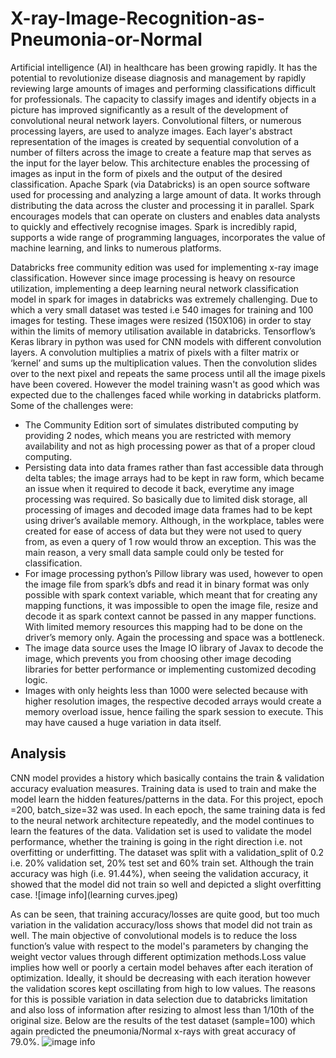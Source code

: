 # X-ray-Image-Recognition-as-Pneumonia-or-Normal
Artificial intelligence (AI) in healthcare has been growing rapidly. It has the potential to revolutionize disease diagnosis and management by rapidly reviewing large amounts of images and performing classifications difficult for professionals.
The capacity to classify images and identify objects in a picture has improved significantly as a result of the development of convolutional neural network layers. Convolutional filters, or numerous processing layers, are used to analyze images. Each layer's abstract representation of the images is created by sequential convolution of a number of filters across the image to create a feature map that serves as the input for the layer below. This architecture enables the processing of images as input in the form of pixels and the output of the desired classification. 
Apache Spark (via Databricks) is an open source software used for processing and analyzing a large amount of data. It works through distributing the data across the cluster and processing it in parallel. Spark encourages models that can operate on clusters and enables data analysts to quickly and effectively recognise images. Spark is incredibly rapid, supports a wide range of programming languages, incorporates the value of machine learning, and links to numerous platforms.

Databricks free community edition was used for implementing x-ray image classification. However since image processing is heavy on resource utilization, implementing a deep learning neural network classification model in spark for images in databricks was extremely challenging. Due to which a very small dataset was tested i.e 540 images for training and 100 images for testing. These images were resized (150X106) in order to stay within the limits of memory utilisation available in databricks. Tensorflow’s Keras library in python was used for CNN models with different convolution layers. A convolution multiplies a matrix of pixels with a filter matrix or ‘kernel’ and sums up the multiplication values. Then the convolution slides over to the next pixel and repeats the same process until all the image pixels have been covered.
However the model training wasn't as good which was expected due to the challenges faced while working in databricks platform. Some of the challenges were:

<ul>
  <li>The Community Edition sort of simulates distributed computing by providing 2 nodes, which means you are restricted with memory availability and not as high processing power as that of a proper cloud computing.</li>
  <li>Persisting data into data frames rather than fast accessible data through delta tables; the image arrays had to be kept in raw form, which became an issue when it required to decode it back, everytime any image processing was required. So basically due to limited disk storage, all processing of images and decoded image data frames had to be kept using driver’s available memory. Although, in the workplace, tables were created for ease of access of data but they were not used to query from, as even a query of 1 row would throw an exception. This was the main reason, a very small data sample could only be tested for classification.</li>
  <li>For image processing python’s Pillow library was used, however to open the image file from spark’s dbfs and read it in binary format was only possible with spark context variable, which meant that for creating any mapping functions, it was impossible to open the image file, resize and decode it as spark context cannot be passed in any mapper functions. With limited memory resources this mapping had to be done on the driver’s memory only. Again the processing and space was a bottleneck.</li>
  <li>The image data source uses the Image IO library of Javax to decode the image, which prevents you from choosing other image decoding libraries for better performance or implementing customized decoding logic.</li>
  <li>Images with only heights less than 1000 were selected because with higher resolution images, the respective decoded arrays would create a memory overload issue, hence failing the spark session to execute. This may have caused a huge variation in data itself.</li>
</ul>

## Analysis
CNN model provides a history which basically contains the train & validation accuracy evaluation measures. Training data is used to train and make the model learn the hidden features/patterns in the data. For this project, epoch =200, batch_size=32 was used. In each epoch, the same training data is fed to the neural network architecture repeatedly, and the model continues to learn the features of the data. Validation set is used to validate the model performance, whether the training is going in the right direction i.e. not overfitting or underfitting. The dataset was split with a validation_split of 0.2 i.e. 20% validation set, 20% test set and 60% train set.
Although the train accuracy was high (i.e. 91.44%), when seeing the validation accuracy, it showed that the model did not train so well and depicted a slight overfitting case.
![image info](learning curves.jpeg)
 
As can be seen, that training accuracy/losses are quite good, but too much variation in the validation accuracy/loss shows that model did not train as well. The main objective of convolutional models is to reduce the loss function’s value with respect to the model's parameters by changing the weight vector values through different optimization methods.Loss value implies how well or poorly a certain model behaves after each iteration of optimization. Ideally, it should be decreasing with each iteration however the validation scores kept oscillating from high to low values.
The reasons for this is possible variation in data selection due to databricks limitation and also loss of information after resizing to almost less than 1/10th of the original size. Below are the results of the test dataset (sample=100) which again predicted the pneumonia/Normal x-rays with great accuracy of 79.0%.
![image info](test_results.jpeg)

